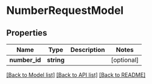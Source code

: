 # NumberRequestModel

## Properties
Name | Type | Description | Notes
------------ | ------------- | ------------- | -------------
**number_id** | **string** |  | [optional] 

[[Back to Model list]](../README.md#documentation-for-models) [[Back to API list]](../README.md#documentation-for-api-endpoints) [[Back to README]](../README.md)


